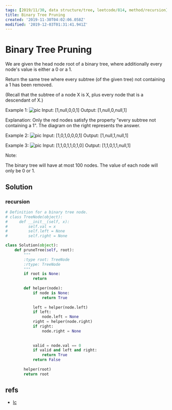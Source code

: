 ```yaml
---
tags: [2019/11/30, data structure/tree, leetcode/814, method/recursion]
title: Binary Tree Pruning
created: '2019-11-30T04:02:06.058Z'
modified: '2019-12-03T01:31:41.941Z'
---
```


# Binary Tree Pruning

We are given the head node root of a binary tree, where additionally every node's value is either a 0 or a 1.

Return the same tree where every subtree (of the given tree) not containing a 1 has been removed.

(Recall that the subtree of a node X is X, plus every node that is a descendant of X.)

Example 1:
![pic](https://s3-lc-upload.s3.amazonaws.com/uploads/2018/04/06/1028_2.png)
Input: [1,null,0,0,1]
Output: [1,null,0,null,1]
 
Explanation: 
Only the red nodes satisfy the property "every subtree not containing a 1".
The diagram on the right represents the answer.


Example 2:
![pic](https://s3-lc-upload.s3.amazonaws.com/uploads/2018/04/06/1028_1.png)
Input: [1,0,1,0,0,0,1]
Output: [1,null,1,null,1]



Example 3:
![pic](https://s3-lc-upload.s3.amazonaws.com/uploads/2018/04/05/1028.png)
Input: [1,1,0,1,1,0,1,0]
Output: [1,1,0,1,1,null,1]



Note:

The binary tree will have at most 100 nodes.
The value of each node will only be 0 or 1.

## Solution

### recursion

```python
# Definition for a binary tree node.
# class TreeNode(object):
#     def __init__(self, x):
#         self.val = x
#         self.left = None
#         self.right = None

class Solution(object):
    def pruneTree(self, root):
        """
        :type root: TreeNode
        :rtype: TreeNode
        """
        if root is None:
            return
        
        def helper(node):
            if node is None:
                return True
            
            left = helper(node.left)
            if left:
                node.left = None
            right = helper(node.right)
            if right:
                node.right = None
            
            
            valid = node.val == 0
            if valid and left and right:
                return True
            return False
        
        helper(root)
        return root
```

## refs

* [lc](https://leetcode.com/problems/binary-tree-pruning/)
